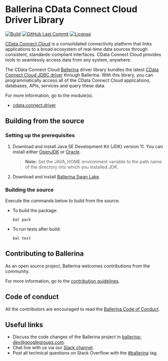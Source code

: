Ballerina CData Connect Cloud Driver Library
===================

[![Build](https://github.com/ballerina-platform/module-ballerinax-cdata.connect.driver/workflows/CI/badge.svg)](https://github.com/ballerina-platform/module-ballerinax-cdata.connect.driver/actions?query=workflow%3ACI)
[![GitHub Last Commit](https://img.shields.io/github/last-commit/ballerina-platform/module-ballerinax-cdata.connect.driver.svg)](https://github.com/ballerina-platform/module-ballerinax-cdata.connect.driver/commits/master)
[![License](https://img.shields.io/badge/License-Apache%202.0-blue.svg)](https://opensource.org/licenses/Apache-2.0)

[CData Connect Cloud](https://cloud.cdata.com) is a consolidated connectivity platform that links applications to a broad ecosystem of real-time data sources through consistent, standards-compliant interfaces. CData Connect Cloud provides tools to seamlessly access data from any system, anywhere.

The CData Connect Cloud [Ballerina](https://ballerina.io/) driver library bundles the latest [CData Connect Cloud JDBC driver](https://cloud.cdata.com/docs/JDBC.html) through Ballerina. With this library, you can programmatically access all of the CData Connect Cloud applications, databases, APIs, services and query these data.

For more information, go to the module(s).
- [cdata.connect.driver](Module.md)

## Building from the source

### Setting up the prerequisites

1. Download and install Java SE Development Kit (JDK) version 11. You can install either [OpenJDK](https://adoptopenjdk.net/) or [Oracle](https://www.oracle.com/java/technologies/javase-jdk11-downloads.html).

    > **Note:** Set the JAVA_HOME environment variable to the path name of the directory into which you installed JDK.

2. Download and install [Ballerina Swan Lake](https://ballerina.io/). 

### Building the source

Execute the commands below to build from the source.

- To build the package:
    ```shell
    bal pack
    ```
- To run tests after build: 
    ```shell
    bal test
    ```

## Contributing to Ballerina

As an open source project, Ballerina welcomes contributions from the community. 

For more information, go to the [contribution guidelines](https://github.com/ballerina-platform/ballerina-lang/blob/master/gsheet/CONTRIBUTING.md).

## Code of conduct

All the contributors are encouraged to read the [Ballerina Code of Conduct](https://ballerina.io/code-of-conduct).

## Useful links

* Discuss the code changes of the Ballerina project in [ballerina-dev@googlegroups.com](mailto:ballerina-dev@googlegroups.com).
* Chat live with us via our [Slack channel](https://ballerina.io/community/slack/).
* Post all technical questions on Stack Overflow with the [#ballerina](https://stackoverflow.com/questions/tagged/ballerina) tag.
